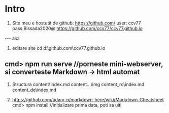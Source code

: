# Intro

1. Site meu e hostutit de github:
https://github.com/
user: ccv77 pass:Bissada2020@
https://github.com/ccv77/ccv77.github.io

--- aici
1. editare site
cd d:\github.com\ccv77.github.io

cmd> npm run serve  //porneste mini-webserver, si converteste Markdown -> html automat
----




1. Structura
    content\index.md
    content\...\img
    content\_ro\index.md
    content\_de\index.md


1. https://github.com/adam-p/markdown-here/wiki/Markdown-Cheatsheet
cmd> npm install   //initializare prima data, poti sa uiti

